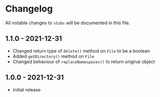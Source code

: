 # Changelog

All notable changes to `stubs` will be documented in this file.

## 1.1.0 - 2021-12-31

- Changed return type of `delete()` method on `File` to be a boolean
- Added `getDirectory()` method on `File`
- Changed behaviour of `replaceNamespaces()` to return original object

## 1.0.0 - 2021-12-31

- Initial release

